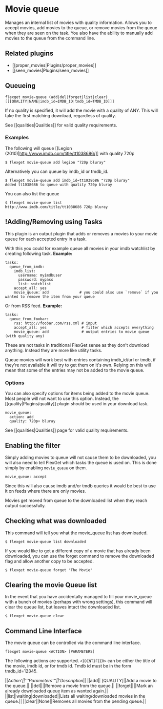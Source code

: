 # Movie queue

Manages an internal list of movies with quality information. Allows you to accept movies, add movies to the queue, or remove movies from the queue when they are seen on the task. You also have the ability to manually add movies to the queue from the command line.

## Related plugins

* [[proper_movies|Plugins/proper_movies]]
* [[seen_movies|Plugins/seen_movies]]

## Queueing


    flexget movie-queue (add|del|forget|list|clear) [[[QUALITY|NAME|imdb_id=IMDB_ID|tmdb_id=TMDB_ID]]]


If no quality is specified, it will add the movie with a quality of ANY. This will take the first matching download, regardless of quality.

See [[qualities|Qualities]] for valid quality requirements.

### Examples

The following will queue [[Legion (2010)|http://www.imdb.com/title/tt1038686/]] with quality 720p


    $ flexget movie-queue add legion "720p bluray"


Alternatively you can queue by imdb_id or tmdb_id.


    $ flexget movie-queue add imdb_id=tt1038686 "720p bluray"
    Added tt1038686 to queue with quality 720p bluray


You can also list the queue


    $ flexget movie-queue list
    http://www.imdb.com/title/tt1038686 720p bluray



## !Adding/Removing using Tasks
This plugin is an output plugin that adds or removes a movies to your movie queue for each accepted entry in a task. 

With this you could for example queue all movies in your imdb watchlist by creating following task.
**Example:**


    tasks:
      queue_from_imdb:
        imdb_list:
          username: myimdbuser
          password: mypass
          list: watchlist
        accept_all: yes
        movie_queue: add              # you could also use `remove` if you wanted to remove the item from your queue


Or from RSS feed.
**Example:**


    tasks:
      queue_from_foobar:
        rss: http://foobar.com/rss.xml # input
        accept_all: yes                # filter which accepts everything
        movie_queue: add               # output entries to movie queue (with quality any)


These are not tasks in traditional FlexGet sense as they don't download anything. Instead they are more like utility tasks.

Queue movies will work best with entries containing imdb_id/url or tmdb, if they're not available it will try to get them on it's own. Relying on this will mean that some of the entries may not be added to the movie queue.


### Options

You can also specify options for items being added to the movie queue. Most people will not want to use this option. Instead, the [[quality|Plugins/quality]] plugin should be used in your download task.


    movie_queue:
      action: add
      quality: 720p+ bluray


See [[qualities|Qualities]] page for valid quality requirements.


## Enabling the filter

Simply adding movies to queue will not cause them to be downloaded, you will also need to tell FlexGet which tasks the queue is used on. This is done simply by enabling `movie_queue` on them.


    movie_queue: accept


Since this will also cause imdb and/or tmdb queries it would be best to use it on feeds where there are only movies.

Movies get moved from queue to the downloaded list when they reach output successfully.

## Checking what was downloaded

This command will tell you what the movie_queue list has downloaded.


    $ flexget movie-queue list downloaded


If you would like to get a different copy of a movie that has already been downloaded, you can use the forget command to remove the downloaded flag and allow another copy to be accepted.

    $ flexget movie-queue forget "The Movie"


## Clearing the movie Queue list

In the event that you have accidentally managed to fill your movie_queue with a bunch of movies (perhaps with wrong settings), this command will clear the queue list, but leaves intact the downloaded list.



    $ flexget movie-queue clear


## Command Line Interface

The movie queue can be controlled via the command line interface. 


    flexget movie-queue <ACTION> [PARAMETERS]


The following actions are supported. `<IDENTIFIER>` can be either the title of the movie, imdb id, or for tmdb id. Tmdb id must be in the form tmdb_id=12345.

||**Action*'||'''Parameters'''||'*Description**||
||add||<IDENTIFIER> [QUALITY]||Add a movie to the queue.||
||del||<IDENTIFIER>||Remove a movie from the queue.||
||forget||<IDENTIFIER>||Mark an already downloaded queue item as wanted again.||
||list||waiting|downloaded||Lists all waiting/downloaded movies in the queue.||
||clear||None||Removes all movies from the pending queue.||
